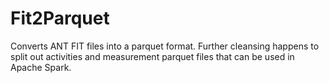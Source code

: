 # Fit2Parquet
Converts ANT FIT files into a parquet format. Further cleansing happens to split out activities and measurement parquet files that can be used in Apache Spark.
